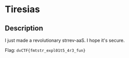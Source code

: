# Tiresias

## Description

I just made a revolutionary strrev-aaS. I hope it's secure.

Flag: `dvCTF{fmtstr_expl01t5_4r3_fun}`
